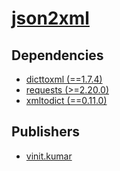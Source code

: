 # [json2xml](https://pypi.org/project/json2xml)

## Dependencies
- [dicttoxml (==1.7.4)](packages/d/dicttoxml.md)
- [requests (>=2.20.0)](packages/r/requests.md)
- [xmltodict (==0.11.0)](packages/x/xmltodict.md)



## Publishers
- [vinit.kumar](https://pypi.org/user/vinit.kumar)

